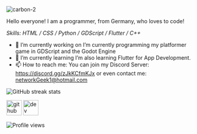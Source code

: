 ![carbon-2](https://user-images.githubusercontent.com/70337438/112529942-259bff00-8da6-11eb-9e3e-3e2c65e485ca.png)


Hello everyone! I am a programmer, from Germany, who loves to code!

*Skills: HTML / CSS / Python / GDScript / Flutter / C++*



- 🔭 I’m currently working on I’m currently programming my platformer game in GDScript and the Godot Engine  
- 🌱 I’m currently learning I’m also learning Flutter for App Development. 
- 📫 How to reach me: You can join my Discord Server: https://discord.gg/zJkKCfmKJx or even contact me: networkGeek1@hotmail.com



![GitHub streak stats](https://github-readme-streak-stats.herokuapp.com/?user=naturalpianist)  

[<img src='https://cdn.jsdelivr.net/npm/simple-icons@3.0.1/icons/github.svg' alt='github' height='40'>](https://github.com/naturalpianist)  [<img src='https://cdn.jsdelivr.net/npm/simple-icons@3.0.1/icons/dev-dot-to.svg' alt='dev' height='40'>](https://dev.to/naturalpianist)  

![Profile views](https://gpvc.arturio.dev/naturalpianist)  
